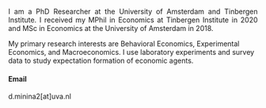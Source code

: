 
<p align= "justify"> I am a PhD Researcher at the University of Amsterdam and Tinbergen Institute. I received my MPhil in Economics at Tinbergen Institute in 2020 and MSc in Economics at the University of Amsterdam in 2018.

My primary research interests are Behavioral Economics, Experimental Economics, and Macroeconomics. I use laboratory experiments and survey data to study expectation formation of economic agents.
      				</p>

#### Email
d.minina2[at]uva.nl


